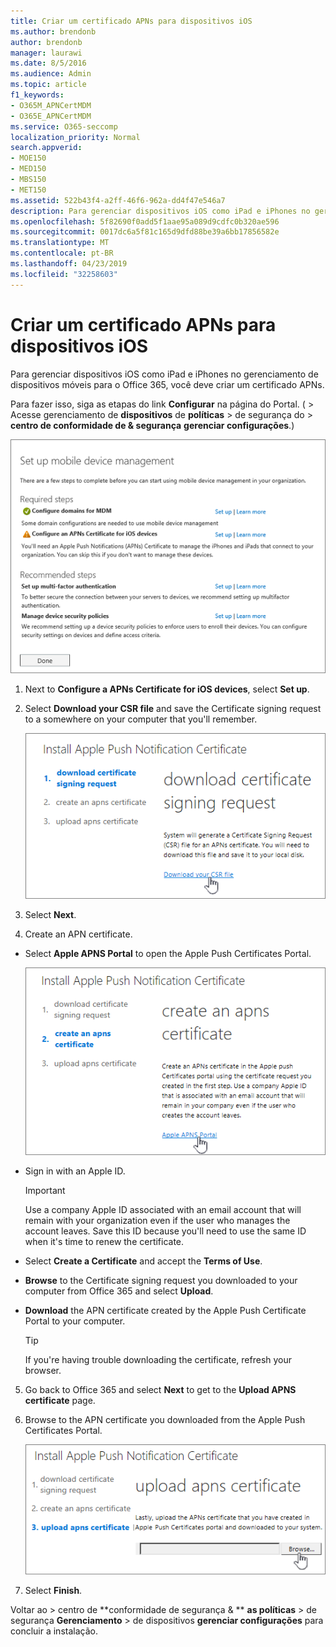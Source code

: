 ```yaml
---
title: Criar um certificado APNs para dispositivos iOS
ms.author: brendonb
author: brendonb
manager: laurawi
ms.date: 8/5/2016
ms.audience: Admin
ms.topic: article
f1_keywords:
- O365M_APNCertMDM
- O365E_APNCertMDM
ms.service: O365-seccomp
localization_priority: Normal
search.appverid:
- MOE150
- MED150
- MBS150
- MET150
ms.assetid: 522b43f4-a2ff-46f6-962a-dd4f47e546a7
description: Para gerenciar dispositivos iOS como iPad e iPhones no gerenciamento de dispositivos móveis para o Office 365, siga estas etapas para criar primeiro um certificado APNs.
ms.openlocfilehash: 5f82690f0add5f1aae95a089d9cdfc0b320ae596
ms.sourcegitcommit: 0017dc6a5f81c165d9dfd88be39a6bb17856582e
ms.translationtype: MT
ms.contentlocale: pt-BR
ms.lasthandoff: 04/23/2019
ms.locfileid: "32258603"
---
```

# <a name="create-an-apns-certificate-for-ios-devices"></a>Criar um certificado APNs para dispositivos iOS

 Para gerenciar dispositivos iOS como iPad e iPhones no gerenciamento de dispositivos móveis para o Office 365, você deve criar um certificado APNs. 
  
Para fazer isso, siga as etapas do link **Configurar** na página do Portal. ( \> Acesse gerenciamento de **dispositivos** de **políticas** \> de segurança do \> **centro de conformidade de &amp; segurança** **gerenciar configurações**.)
  
![Configurar o gerenciamento de dispositivo móvel necessário e as etapas recomendadas](media/d71e3c76-b6b9-4549-ade6-cbfab846d908.png)
  
1. Next to **Configure a APNs Certificate for iOS devices**, select **Set up**.
    
2. Select **Download your CSR file** and save the Certificate signing request to a somewhere on your computer that you'll remember. 
    
    ![Caixa de diálogo Instalar certificado APN](media/03aa8a24-e95c-4077-9b6b-ef76a86bafd7.png)
  
3.  Select **Next**. 
    
4.  Create an APN certificate.
    
  - Select **Apple APNS Portal** to open the Apple Push Certificates Portal.  
    
    ![Instalar a caixa de diálogo de certificado de notificação APN com o portal Apple APNS selecionado](media/ce19f53c-f44a-470b-baf3-9278dfda2ba5.png)
  
  - Sign in with an Apple ID.
    
    > [!IMPORTANT]
    > Use a company Apple ID associated with an email account that will remain with your organization even if the user who manages the account leaves. Save this ID because you'll need to use the same ID when it's time to renew the certificate. 
  
  - Select **Create a Certificate** and accept the **Terms of Use**.
    
  - **Browse** to the Certificate signing request you downloaded to your computer from Office 365 and select **Upload**.
    
  - **Download** the APN certificate created by the Apple Push Certificate Portal to your computer. 
    
    > [!TIP]
    > If you're having trouble downloading the certificate, refresh your browser. 
  
5. Go back to Office 365 and select **Next** to get to the **Upload APNS certificate** page. 
    
6.  Browse to the APN certificate you downloaded from the Apple Push Certificates Portal.
    
    ![Clique no botão procurar para selecionar o certificado APNS baixado da Apple](media/afe2849d-af23-4c55-9009-d8f25edaf6c0.png)
  
7. Select **Finish**.
    
Voltar ao \> centro de **conformidade de segurança &amp; ** **as políticas** \> de segurança **Gerenciamento** \> de dispositivos **gerenciar configurações** para concluir a instalação. 
  


